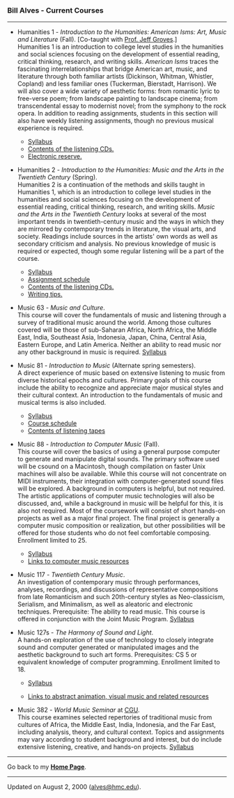 ### Bill Alves - Current Courses

* * *

  * Humanities 1 - _Introduction to the Humanities: American Isms: Art, Music and Literature_ (Fall). [Co-taught with [Prof. Jeff Groves](http://www2.hmc.edu/~groves/).]  
Humanities 1 is an introduction to college level studies in the humanities and
social sciences focusing on the development of essential reading, critical
thinking, research, and writing skills. _American Isms_ traces the fascinating
interrelationships that bridge American art, music, and literature through
both familiar artists (Dickinson, Whitman, Whistler, Copland) and less
familiar ones (Tuckerman, Bierstadt, Harrison). We will also cover a wide
variety of aesthetic forms: from romantic lyric to free-verse poem; from
landscape painting to landscape cinema; from transcendental essay to modernist
novel; from the symphony to the rock opera. In addition to reading
assignments, students in this section will also have weekly listening
assignments, though no previous musical experience is required.

    * [Syllabus](http://www2.hmc.edu/~groves/ismsyl.htm)
    * [Contents of the listening CDs.](hum1cds.html)
    * [Electronic reserve.](http://eres.claremont.edu/cgi-bin/eres/viewcourse.pl?Hum1HM_GROVES_Fall2001) 
  

  * Humanities 2 - _Introduction to the Humanities: Music and the Arts in the Twentieth Century_ (Spring).  
Humanities 2 is a continuation of the methods and skills taught in Humanities
1, which is an introduction to college level studies in the humanities and
social sciences focusing on the development of essential reading, critical
thinking, research, and writing skills. _Music and the Arts in the Twentieth
Century_ looks at several of the most important trends in twentieth-century
music and the ways in which they are mirrored by contemporary trends in
literature, the visual arts, and society. Readings include sources in the
artists' own words as well as secondary criticism and analysis. No previous
knowledge of music is required or expected, though some regular listening will
be a part of the course.

    * [Syllabus](hum2.html)
    * [Assignment schedule](hum2read.html)
    * [Contents of the listening CDs.](hum2listening.html)
    * [Writing tips.](writing.html)   

  * Music 63 - _Music and Culture_.  
This course will cover the fundamentals of music and listening through a
survey of traditional music around the world. Among those cultures covered
will be those of sub-Saharan Africa, North Africa, the Middle East, India,
Southeast Asia, Indonesia, Japan, China, Central Asia, Eastern Europe, and
Latin America. Neither an ability to read music nor any other background in
music is required. [Syllabus](mus63.html)  

  * Music 81 - _Introduction to Music_ (Alternate spring semesters).  
A direct experience of music based on extensive listening to music from
diverse historical epochs and cultures. Primary goals of this course include
the ability to recognize and appreciate major musical styles and their
cultural context. An introduction to the fundamentals of music and musical
terms is also included.

    * [Syllabus](mus81.html)
    * [Course schedule](m81schedule.html)
    * [Contents of listening tapes](m81listening.html)   

  * Music 88 - _Introduction to Computer Music_ (Fall).  
This course will cover the basics of using a general purpose computer to
generate and manipulate digital sounds. The primary software used will be
csound on a Macintosh, though compilation on faster Unix machines will also be
available. While this course will not concentrate on MIDI instruments, their
integration with computer-generated sound files will be explored. A background
in computers is helpful, but not required. The artistic applications of
computer music technologies will also be discussed, and, while a background in
music will be helpful for this, it is also not required. Most of the
coursework will consist of short hands-on projects as well as a major final
project. The final project is generally a computer music composition or
realization, but other possibilities will be offered for those students who do
not feel comfortable composing. Enrollment limited to 25.

    * [Syllabus](mus88.html)
    * [Links to computer music resources](cmlinks.html)  

  * Music 117 - _Twentieth Century Music_.  
An investigation of contemporary music through performances, analyses,
recordings, and discussions of representative compositions from late
Romanticism and such 20th-century styles as Neo-classicism, Serialism, and
Minimalism, as well as aleatoric and electronic techniques. Prerequisite: The
ability to read music. This course is offered in conjunction with the Joint
Music Program. [Syllabus](mus117.html)  

  * Music 127s - _The Harmony of Sound and Light_.  
A hands-on exploration of the use of technology to closely integrate sound and
computer generated or manipulated images and the aesthetic background to such
art forms. Prerequisites: CS 5 or equivalent knowledge of computer
programming. Enrollment limited to 18.

    * [Syllabus](mus127.html)  

    * [Links to abstract animation, visual music and related resources](http://www.iotacenter.org/)   

  * Music 382 - _World Music Seminar_ at [CGU](www.cgu.edu).  
This course examines selected repertories of traditional music from cultures
of Africa, the Middle East, India, Indonesia, and the Far East, including
analysis, theory, and cultural context. Topics and assignments may vary
according to student background and interest, but do include extensive
listening, creative, and hands-on projects. [Syllabus](mus382.html)  

* * *

Go back to my [**Home Page**](index.html).

* * *

Updated on August 2, 2000 ([alves@hmc.edu](mailto:alves@hmc.edu)).

